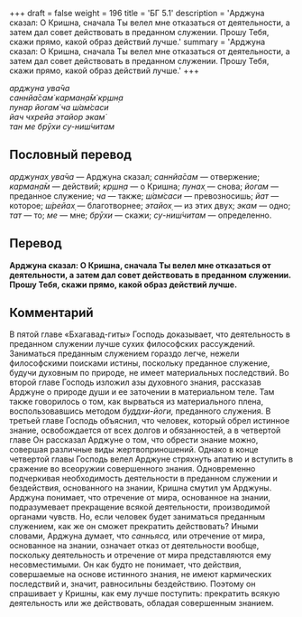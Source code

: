 +++
draft = false
weight = 196
title = 'БГ 5.1'
description = 'Арджуна сказал: О Кришна, сначала Ты велел мне отказаться от деятельности, а затем дал совет действовать в преданном служении. Прошу Тебя, скажи прямо, какой образ действий лучше.'
summary = 'Арджуна сказал: О Кришна, сначала Ты велел мне отказаться от деятельности, а затем дал совет действовать в преданном служении. Прошу Тебя, скажи прямо, какой образ действий лучше.'
+++

_арджуна ува̄ча  
саннйа̄сам̇ карман̣а̄м̇ кр̣шн̣а  
пунар йогам̇ ча ш́ам̇саси  
йач чхрейа этайор экам̇  
тан ме брӯхи су-ниш́читам_

## Пословный перевод

_арджунах̣_ _ува̄ча_ — Арджуна сказал; _саннйа̄сам_ — отвержение; _карман̣а̄м_ — действий; _кр̣шн̣а_ — о Кришна; _пунах̣_ — снова; _йогам_ — преданное служение; _ча_ — также; _ш́ам̇саси_ — превозносишь; _йат_ — которое; _ш́рейах̣_ — благотворнее; _этайох̣_ — из этих двух; _экам_ — одно; _тат_ — то; _ме_ — мне; _брӯхи_ — скажи; _су_\-_ниш́читам_ — определенно.

## Перевод

**Арджуна сказал: О Кришна, сначала Ты велел мне отказаться от деятельности, а затем дал совет действовать в преданном служении. Прошу Тебя, скажи прямо, какой образ действий лучше.**

## Комментарий

В пятой главе «Бхагавад-гиты» Господь доказывает, что деятельность в преданном служении лучше сухих философских рассуждений. Заниматься преданным служением гораздо легче, нежели философскими поисками истины, поскольку преданное служение, будучи духовным по природе, не имеет материальных последствий. Во второй главе Господь изложил азы духовного знания, рассказав Арджуне о природе души и ее заточении в материальном теле. Там также говорилось о том, как вырваться из материального плена, воспользовавшись методом _буддхи-йоги,_ преданного служения. В третьей главе Господь объяснил, что человек, который обрел истинное знание, освобождается от всех долгов и обязанностей, а в четвертой главе Он рассказал Арджуне о том, что обрести знание можно, совершая различные виды жертвоприношений. Однако в конце четвертой главы Господь велел Арджуне стряхнуть апатию и вступить в сражение во всеоружии совершенного знания. Одновременно подчеркивая необходимость деятельности в преданном служении и бездействия, основанного на знании, Кришна смутил ум Арджуны. Арджуна понимает, что отречение от мира, основанное на знании, подразумевает прекращение всякой деятельности, производимой органами чувств. Но, если человек будет заниматься преданным служением, как же он сможет прекратить действовать? Иными словами, Арджуна думает, что _санньяса,_ или отречение от мира, основанное на знании, означает отказ от деятельности вообще, поскольку деятельность и отречение от мира представляются ему несовместимыми. Он как будто не понимает, что действия, совершаемые на основе истинного знания, не имеют кармических последствий и, значит, равносильны бездействию. Поэтому он спрашивает у Кришны, как ему лучше поступить: прекратить всякую деятельность или же действовать, обладая совершенным знанием.

